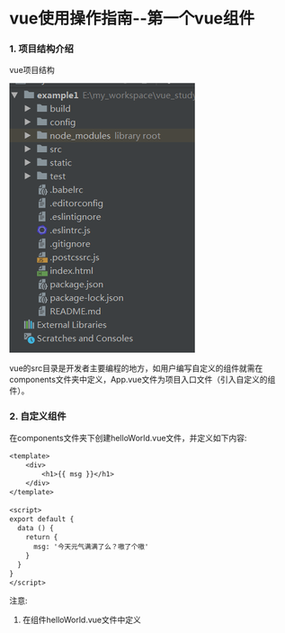 
# vue使用操作指南--第一个vue组件

### 1. 项目结构介绍

vue项目结构

![图](../images/vue_mulu.png)

vue的src目录是开发者主要编程的地方，如用户编写自定义的组件就需在components文件夹中定义，App.vue文件为项目入口文件（引入自定义的组件）。

### 2. 自定义组件

在components文件夹下创建helloWorld.vue文件，并定义如下内容:
	
	<template>
	    <div>
	        <h1>{{ msg }}</h1>
	    </div>
	</template>
	
	<script>
	export default {
	  data () {
	    return {
	      msg: '今天元气满满了么？嗷了个嗷'
	    }
	  }
	}
	</script>

注意: 

1. 在组件helloWorld.vue文件中定义<template>标签，标签中可以解析变量msg。
2. 在script中定义解析变量msg的值，语法为: data (){return msg: '值'}


### 3. 修改项目启动文件，引入自定义组件helloWorld.vue文件

修改项目启动文件App.vue文件，并引入自定义组件helloWorld.vue。

	<template>
	  <div id="app">
	    <img src="./assets/logo.png">
	    <!--<router-view/>-->
		// 将组件中<template>标签中的内容解析在此处。解析的标签<hello>为script中引入的hello
	    <hello></hello>
	  </div>
	</template>
	
	<script>
		
	// 引入组件文件夹components中定义的helloWorld.vue，并命名为hello
	import hello from './components/helloWorld'
	
	// 加载组件。export default中新增参数components: {hello}
	export default {
	  name: 'App',
	  components: {
	    hello
	  }
	}
	</script>
	
	<style>
	#app {
	  font-family: 'Avenir', Helvetica, Arial, sans-serif;
	  -webkit-font-smoothing: antialiased;
	  -moz-osx-font-smoothing: grayscale;
	  text-align: center;
	  color: #2c3e50;
	  margin-top: 60px;
	}
	</style>

注意: 

1. 引入自定义组件，并命名。如: import hello from './components/helloWorld'
2. 加载组件, 如: export default中<b style="color:red;">新增参数components: {hello}</b>

		export default {
		  name: 'App',
		  components: {
		    hello
		  }
		}

3. 解析刚引入的组件hello（ <b style="color:red;">解析的标签<hello>为script中引入的hello</b> ）


### 4. 运行效果图

![图](../images/vue_first_components.png)